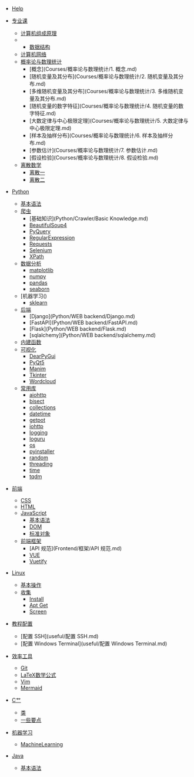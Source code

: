 - [Help](markdown.md)
  
- [专业课]()
  - [计算机组成原理](Courses/计算机组成原理.md)
  - - [数据结构](Courses/DataStructure.md)
  - [计算机网络](Courses/计算机网络.md)
  - [概率论与数理统计]()
      - [概念](Courses/概率论与数理统计/1. 概念.md)
      - [随机变量及其分布](Courses/概率论与数理统计/2. 随机变量及其分布.md)
      - [多维随机变量及其分布](Courses/概率论与数理统计/3. 多维随机变量及其分布.md)
      - [随机变量的数字特征](Courses/概率论与数理统计/4. 随机变量的数字特征.md)
      - [大数定律与中心极限定理](Courses/概率论与数理统计/5. 大数定律与中心极限定理.md)
      - [样本及抽样分布](Courses/概率论与数理统计/6. 样本及抽样分布.md)
      - [参数估计](Courses/概率论与数理统计/7. 参数估计.md)
      - [假设检验](Courses/概率论与数理统计/8. 假设检验.md)
  - [离散数学]()
      - [离散一](Courses/离散数学/离散数学1.md)
      - [离散二](Courses/离散数学/离散数学2.md)

- [Python]()
  - [基本语法](Python/BasicGrammar.md)
  - [爬虫]()
      - [基础知识](Python/Crawler/Basic Knowledge.md)
      - [BeautifulSoup4](Python/Crawler/BeautifulSoup4.md)
      - [PyQuery](Python/Crawler/PyQuery.md)
      - [RegularExpression](Python/Crawler/RegularExpression.md)
      - [Requests](Python/Crawler/Requests.md)
      - [Selenium](Python/Crawler/Selenium.md)
      - [XPath](Python/Crawler/XPath.md)
  - [数据分析]()
      - [matplotlib](Python/DataAnalysis/Matplotlib.md)
      - [numpy](Python/DataAnalysis/Numpy.md)
      - [pandas](Python/DataAnalysis/Pandas.md)
      - [seaborn](Python/DataAnalysis/Seaborn.md)
  - [机器学习()
      - [sklearn](Python/MachineLearning/sklearn.md)
  - [后端]()
      - [Django](Python/WEB backend/Django.md)
      - [FastAPI](Python/WEB backend/FastAPI.md)
      - [Flask](Python/WEB backend/Flask.md)
      - [sqlalchemy](Python/WEB backend/sqlalchemy.md)
  - [内建函数](Python/内建函数.md)
  - [可视化]()
      - [DearPyGui](Python/可视化/DearPyGui.md)
      - [PyQt5](Python/可视化/PyQt5.md)
      - [Manim](Python/可视化/manim.md)
      - [Tkinter](Python/可视化/tkinter.md)
      - [Wordcloud](Python/可视化/wordcloud.md)
  - [常用库]()
      - [aiohttp](Python/常用库/aiohttp.md)
      - [bisect](Python/常用库/bisect.md)
      - [collections](Python/常用库/collections.md)
      - [datetime](Python/常用库/datetime.md)
      - [getpot](Python/常用库/getpot.md)
      - [iohttp](Python/常用库/iohttp.md)
      - [logging](Python/常用库/logging.md)
      - [loguru](Python/常用库/loguru.md)
      - [os](Python/常用库/os.md)
      - [pyinstaller](Python/常用库/pyinstaller.md)
      - [random](Python/常用库/random.md)
      - [threading](Python/常用库/threading.md)
      - [time](Python/常用库/time.md)
      - [tqdm](Python/常用库/tqdm.md)

- [前端]()
  - [CSS](Frontend/CSS.md)
  - [HTML](Frontend/HTML.md)
  - [JavaScript]()
      - [基本语法](Frontend/JavaScript/BasicGrammar.md)
      - [DOM](Frontend/JavaScript/DOM.md)
      - [标准对象](Frontend/JavaScript/标准对象.md)
  - [前端框架]()
      - [API 规范](Frontend/框架/API 规范.md)
      - [VUE](Frontend/框架/VUE.md)
      - [Vuetify](Frontend/框架/Vuetify.md)

- [Linux]()
  - [基本操作](Linux/BasicGrammar.md)
  - [收集]()
      - [Install](Linux/useful/Install.md)
      - [Apt Get](Linux/useful/apt-get.md)
      - [Screen](Linux/useful/screen.md)

- [教程配置]()
  - [配置 SSH](useful/配置 SSH.md)
  - [配置 Windows Terminal](useful/配置 Windows Terminal.md)

- [效率工具]()
  - [Git](效率工具/Git.md)
  - [LaTeX数学公式](效率工具/LaTeX数学公式.md)
  - [Vim](效率工具/Vim.md)
  - [Mermaid](效率工具/mermaid.md)
  
- [C艹]()
  - [类](Cpp/类.md)
  - [一些要点](Cpp/要点.md)

- [机器学习]()
  - [MachineLearning](ML/MachineLearning.md)

- [Java]()
  - [基本语法](Java/BasicGrammar.md)


